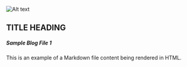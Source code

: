 ![Alt text](https://www.w3schools.com/html/img_chania.jpg)

## TITLE HEADING

##### Sample Blog File 1

This is an example of a Markdown file content being rendered in HTML.
